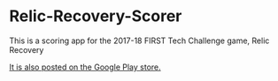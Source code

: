 # Relic-Recovery-Scorer

This is a scoring app for the 2017-18 FIRST Tech Challenge game, Relic Recovery

[It is also posted on the Google Play store.](https://play.google.com/store/apps/details?id=net.frogbots.relicrecoveryscorecalculator)
